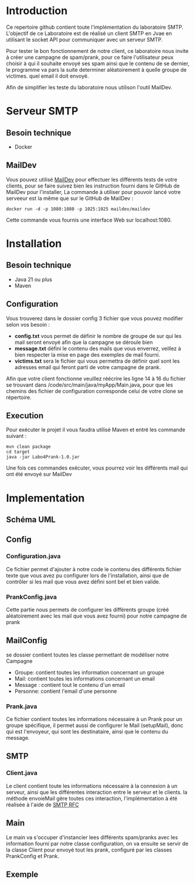 # Introduction
Ce repertoire github contient toute l'implémentation du laboratoire SMTP. L'objectif de ce Laboratoire est de réalisé un client SMTP en Jvae en utilisant le socket API pour communiquer avec un serveur SMTP.

Pour tester le bon fonctionnement de notre client, ce laboratoire nous invite à créer une campagne de spam/prank, pour ce faire l'utilisateur peux choisir à qui il souhaite envoyé ses spam ainsi que le contenu de se dernier, le programme va pars la suite determiner aléatoirement à quelle groupe de victimes. quel email il doit envoyé.

Afin de simplifier les teste du laboratoire nous utilison l'outil MailDev.

# Serveur SMTP
## Besoin technique
- Docker

## MailDev
Vous pouvez utilisé [MailDev]( https://github.com/maildev/maildev) pour effectuer les différents tests de votre clients, pour se faire suivez bien les instruction fourni dans le GitHub de MailDev pour l'installer, La commande à utiliser pour pouvoir lancé votre serveeur est la même que sur le GitHub de MailDev :
```
docker run -d -p 1080:1080 -p 1025:1025 maildev/maildev
```
Cette commande vous fournis une interface Web sur localhost:1080.

# Installation
## Besoin technique
- Java 21 ou plus
- Maven

## Configuration
Vous trouverez dans le dossier config 3 fichier que vous pouvez modifier selon vos besoin :

- **config.txt** vous permet de définir le nombre de groupe de sur qui les mail seront envoyé afin que la campagne se déroule bien
- **message.txt** défini le contenu des mails que vous enverrez, veillez à bien respecter la mise en page des exemples de mail fourni.
- **victims.txt** sera le fichier qui vous permettra de définir quel sont les adresses email qui feront parti de votre campagne de prank.

Afin que votre client fonctionne veuillez réécrire les ligne 14 à 16 du fichier se trouvant dans /code/src/main/java/myApp/Main.java, pour que les chemins des fichier de configuration corresponde celui de votre clone se répertoire.

## Execution
Pour exécuter le projet il vous faudra utilisé Maven et entré les commande suivant :
```
mvn clean package
cd target
java -jar Labo4Prank-1.0.jar 
```
Une fois ces commandes exécuter, vous pourrez voir les différents mail qui ont été envoyé sur MailDev

# Implementation
## Schéma UML

## Config
### Configuration.java
Ce fichier permet d'ajouter à notre code le contenu des différents fichier texte que vous avez pu configurer lors de l'installation, ainsi que de contrôler si les mail que vous avez défini sont bel et bien valide.

### PrankConfig.java
Cette partie nous permets de configurer les différents groupe (créé aléatoirement avec les mail que vous avez fourni) pour notre campagne de prank

## MailConfig
se dossier contient toutes les classe permettant de modéliser notre Campagne
- Groupe: contient toutes les information concernant un groupe
- Mail: contient toutes les informations concernant un email
- Message : contient tout le contenu d'un email
- Personne: contient l'email d'une personne

### Prank.java
Ce fichier contient toutes les informations nécessaire à un Prank pour un groupe spécifique, il permet aussi de configurer le Mail (setupMail), donc qui est l'envoyeur, qui sont les destinataire, ainsi que le contenu du message.

## SMTP
### Client.java
Le client contient toute les informations nécessaire à la connexion à un serveur, ainsi que les différentes interaction entre le serveur et le clients. la méthode envoieMail gère toutes ces interaction, l'implémentation à été réalisée à l'aide de [SMTP RFC](https://datatracker.ietf.org/doc/html/rfc5321)

## Main
Le main va s'occuper d'instancier lees différents spam/pranks avec les information fourni par notre classe configuration, on va ensuite se servir de la classe Client pour envoyé tout les prank, configuré par les classes PrankConfig et Prank.

## Exemple



